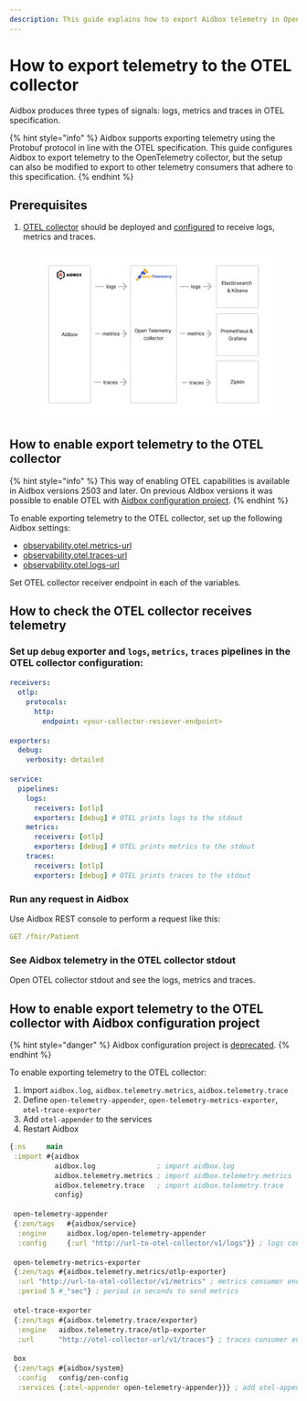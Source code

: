 ```yaml
---
description: This guide explains how to export Aidbox telemetry in OpenTelemetry format
---
```


# How to export telemetry to the OTEL collector

Aidbox produces three types of signals: logs, metrics and traces in OTEL specification.&#x20;

{% hint style="info" %}
Aidbox supports exporting telemetry using the Protobuf protocol in line with the OTEL specification. This guide configures Aidbox to export telemetry to the OpenTelemetry collector, but the setup can also be modified to export to other telemetry consumers that adhere to this specification.
{% endhint %}

## Prerequisites

1. [OTEL collector](https://opentelemetry.io/docs/collector/) should be deployed and [configured](https://opentelemetry.io/docs/collector/configuration/) to receive logs, metrics and traces.

<figure><img src="../../../../.gitbook/assets/761c8fff-9d43-4743-abbf-466c55ed7707.png" alt=""><figcaption></figcaption></figure>

## How to enable export telemetry to the OTEL collector

{% hint style="info" %}
This way of enabling OTEL capabilities is available in Aidbox versions 2503 and later. On previous AIdbox versions it was possible to enable OTEL with [Aidbox configuration project](#how-to-enable-export-telemetry-to-the-otel-collector-with-aidbox-configuration-project).
{% endhint %}

To  enable exporting telemetry to the OTEL collector, set up the following Aidbox settings:

* [observability.otel.metrics-url](../../../reference/all-settings.md#observability.otel.metrics-url)
* [observability.otel.traces-url](../../../reference/all-settings.md#observability.otel.traces-url)
* [observability.otel.logs-url](../../../reference/all-settings.md#observability.otel.logs-url)

Set OTEL collector receiver endpoint in each of the variables.

## How to check the OTEL collector receives telemetry&#x20;

### Set up `debug` exporter and `logs`, `metrics`, `traces` pipelines in the OTEL collector configuration:

```yaml
receivers:
  otlp:
    protocols:
      http:
        endpoint: <your-collector-resiever-endpoint>

exporters:
  debug:
    verbosity: detailed

service:
  pipelines:
    logs:
      receivers: [otlp]
      exporters: [debug] # OTEL prints logs to the stdout
    metrics:
      receivers: [otlp]
      exporters: [debug] # OTEL prints metrics to the stdout
    traces:
      receivers: [otlp]
      exporters: [debug] # OTEL prints traces to the stdout
```

### Run any request in Aidbox

Use Aidbox REST console to perform a request like this:

```yaml
GET /fhir/Patient
```

### See Aidbox telemetry in the OTEL collector stdout

Open OTEL collector stdout and see the logs, metrics and traces.

## How to enable export telemetry to the OTEL collector with Aidbox configuration project

{% hint style="danger" %}
Aidbox configuration project is [deprecated](https://www.health-samurai.io/news/aidbox-transitions-to-the-fhir-schema-engine).&#x20;
{% endhint %}

To  enable exporting telemetry to the OTEL collector:

1. Import `aidbox.log`, `aidbox.telemetry.metrics`, `aidbox.telemetry.trace`
2. Define `open-telemetry-appender`, `open-telemetry-metrics-exporter`, `otel-trace-exporter`
3. Add `otel-appender` to the services
4. Restart Aidbox

```clojure
{:ns     main
 :import #{aidbox
           aidbox.log               ; import aidbox.log
           aidbox.telemetry.metrics ; import aidbox.telemetry.metrics
           aidbox.telemetry.trace   ; import aidbox.telemetry.trace
           config}

 open-telemetry-appender
 {:zen/tags   #{aidbox/service}
  :engine     aidbox.log/open-telemetry-appender
  :config     {:url "http://url-to-otel-collector/v1/logs"}} ; logs consumer endpoint

 open-telemetry-metrics-exporter
 {:zen/tags #{aidbox.telemetry.metrics/otlp-exporter}
  :url "http://url-to-otel-collector/v1/metrics" ; metrics consumer endpoint
  :period 5 #_"sec"} ; period in seconds to send metrics 
 
 otel-trace-exporter
 {:zen/tags #{aidbox.telemetry.trace/exporter}
  :engine   aidbox.telemetry.trace/otlp-exporter
  :url      "http://otel-collector-url/v1/traces"} ; traces consumer endpoint

 box
 {:zen/tags #{aidbox/system}
  :config   config/zen-config
  :services {:otel-appender open-telemetry-appender}}} ; add otel-appender
```


